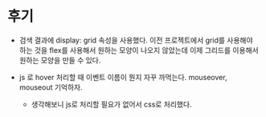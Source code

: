 # 후기

- 검색 결과에 display: grid 속성을 사용했다. 이전 프로젝트에서 grid를 사용해야 하는 것을 flex를 사용해서 원하는 모양이 나오지 않았는데 이제 그리드를 이용해서 원하는 모양을 만들 수 있다.

- js 로 hover 처리할 때 이벤트 이름이 뭔지 자꾸 까먹는다. mouseover, mouseout 기억하자.
  - 생각해보니 js로 처리할 필요가 없어서 css로 처리했다.
